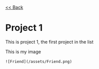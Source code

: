 [<< Back](https://salmaster1.github.io/Pages-Testing/)

# Project 1  

This is project 1, the first project in the list  

This is my image  
  
    ![Friend](/assets/Friend.png)
